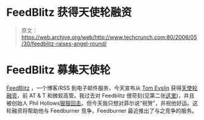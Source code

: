 # FeedBlitz 获得天使轮融资

> 原文：<https://web.archive.org/web/http://www.techcrunch.com:80/2006/05/30/feedblitz-raises-angel-round/>

# FeedBlitz 募集天使轮

 [](https://web.archive.org/web/20220626090738/http://www.feedblitz.com/) [FeedBlitz](https://web.archive.org/web/20220626090738/http://www.feedblitz.com/) ，一个博客/RSS 到电子邮件服务，今天宣布从 [Tom Evslin](https://web.archive.org/web/20220626090738/http://blog.tomevslin.com/2006/05/feedblitz.html) 获得[天使轮融资](https://web.archive.org/web/20220626090738/http://www.feedblitz.com/news.htm)，前 AT & T 和微软高管。我过去对 Feedblitz 很苛刻(见第二张[这里](https://web.archive.org/web/20220626090738/http://www.beta.techcrunch.com/2005/11/21/companies-id-like-to-profile-but-dont-exist/))，并且被创始人 Phil Hollows[狠狠回击](https://web.archive.org/web/20220626090738/http://www.beta.techcrunch.com/2005/11/21/companies-id-like-to-profile-but-dont-exist/#comment-3824)。但今天我只想对菲尔说“祝贺”，并祝他好运。这轮融资将帮助他与 Feedburner 竞争，Feedburner 最近推出了与之竞争的服务。